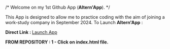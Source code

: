 /* Welcome on my 1st Github App (<strong>Altern'App</strong>). */

This App is designed to allow me to practice coding with the aim of joining a work-study company in September 2024.
To Launch <strong>Altern'App</strong> : 

<strong> Direct Link : </strong>
<a href="https://htmlpreview.github.io/?https://github.com/Lanfeust88/Appliweb8bit2024/blob/master/index.html"> Launch App </a>

<strong>FROM REPOSITORY : </stron>
1 - Click on index.html file.
